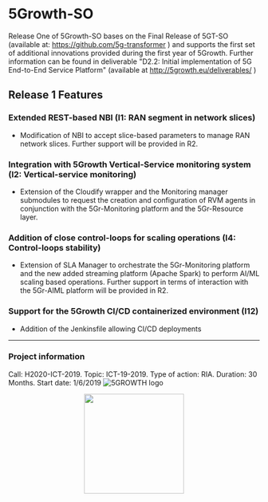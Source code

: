 # 5Growth-SO

Release One of 5Growth-SO bases on the Final Release of 5GT-SO (available at: https://github.com/5g-transformer ) and 
supports the first set of additional innovations provided during the first year of 5Growth. Further information can be found in deliverable
"D2.2: Initial implementation of 5G End-to-End Service Platform" (available at http://5growth.eu/deliverables/ )

## Release 1 Features

### Extended REST-based NBI (I1: RAN segment in network slices)
- Modification of NBI to accept slice-based parameters to manage RAN network slices. Further support will be provided in R2.

### Integration with 5Growth Vertical-Service monitoring system (I2: Vertical-service monitoring)
- Extension of the Cloudify wrapper and the Monitoring manager submodules to request the creation and configuration of RVM agents
  in conjunction with the 5Gr-Monitoring platform and the 5Gr-Resource layer.

### Addition of close control-loops for scaling operations (I4: Control-loops stability)
- Extension of SLA Manager to orchestrate the 5Gr-Monitoring platform and the new added streaming platform (Apache Spark) to perform AI/ML scaling based 
  operations. Further support in terms of interaction with the 5Gr-AIML platform will be provided in R2.

### Support for the 5Growth CI/CD containerized environment (I12)
- Addition of the Jenkinsfile allowing CI/CD deployments 


-------------------
### Project information
Call: H2020-ICT-2019. Topic: ICT-19-2019. Type of action: RIA. Duration: 30 Months. Start date: 1/6/2019
![5GROWTH logo](https://5g-ppp.eu/wp-content/uploads/2019/06/5Growth_rgb_horizontal.png)

<p align="center">
<img src="https://upload.wikimedia.org/wikipedia/commons/b/b7/Flag_of_Europe.svg" width="200px" />
</p>
